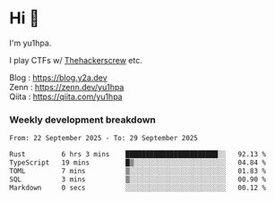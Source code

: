 # Hi 👋

I'm yu1hpa.

I play CTFs w/ [Thehackerscrew](https://www.thehackerscrew.team/) etc.

Blog : https://blog.y2a.dev  
Zenn : https://zenn.dev/yu1hpa  
Qiita : https://qiita.com/yu1hpa  

### Weekly development breakdown

<!--START_SECTION:waka-->

```txt
From: 22 September 2025 - To: 29 September 2025

Rust         6 hrs 3 mins    ███████████████████████░░   92.13 %
TypeScript   19 mins         █▒░░░░░░░░░░░░░░░░░░░░░░░   04.84 %
TOML         7 mins          ▒░░░░░░░░░░░░░░░░░░░░░░░░   01.83 %
SQL          3 mins          ▒░░░░░░░░░░░░░░░░░░░░░░░░   00.90 %
Markdown     0 secs          ░░░░░░░░░░░░░░░░░░░░░░░░░   00.12 %
```

<!--END_SECTION:waka-->

